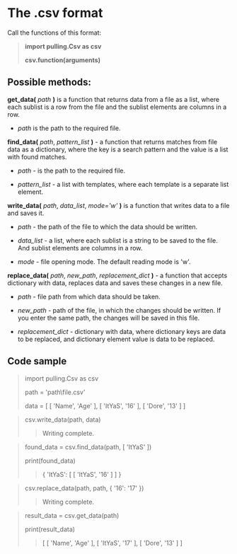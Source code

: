 # The .csv format
Call the functions of this format:

> **import pulling.Csv as csv**
>
> **csv.function(arguments)**
## Possible methods:
**get_data(** *path* **)** is a function that returns data from a file as a list, where each sublist is a row from the file and the sublist elements are columns in a row.

 - *path* is the path to the required file.


**find_data(** *path*, *pattern_list* **)** - a function that returns matches from file data as a dictionary, where the key is a search pattern and the value is a list with found matches.

 - *path* - is the path to the required file.

 - *pattern_list* - a list with templates, where each template is a separate list element.


**write_data(** *path*, *data_list*, *mode='w'* **)** is a function that writes data to a file and saves it.

 - *path* - the path of the file to which the data should be written.

 - *data_list* - a list, where each sublist is a string to be saved to the file. And sublist elements are columns in a row.

 - *mode* - file opening mode. The default reading mode is 'w'.



**replace_data(** *path*, *new_path*, *replacement_dict* **)** - a function that accepts dictionary with data, replaces data and saves these changes in a new file.

 - *path* - file path from which data should be taken.

 - *new_path* - path of the file, in which the changes should be written. If you enter the same path, the changes will be saved in this file.

 - *replacement_dict* - dictionary with data, where dictionary keys are data to be replaced, and dictionary element value is data to be replaced.
## Code sample
> import pulling.Csv as csv
>
> path = 'path\\file.csv'
> 
> data = [ [ 'Name', 'Age' ], [ 'ItYaS', '16' ], [ 'Dore', '13' ] ] 

> csv.write_data(path, data)
>> Writing complete.

> found_data = csv.find_data(path, [ 'ItYaS' ])
> 
> print(found_data)
>> { 'ItYaS': [ [ 'ItYaS', '16' ] ] }


> csv.replace_data(path, path, { '16': '17' })
>> Writing complete.

> result_data = csv.get_data(path)
> 
> print(result_data)
>> [ [ 'Name', 'Age' ], [ 'ItYaS', '17' ], [ 'Dore', '13' ] ]
